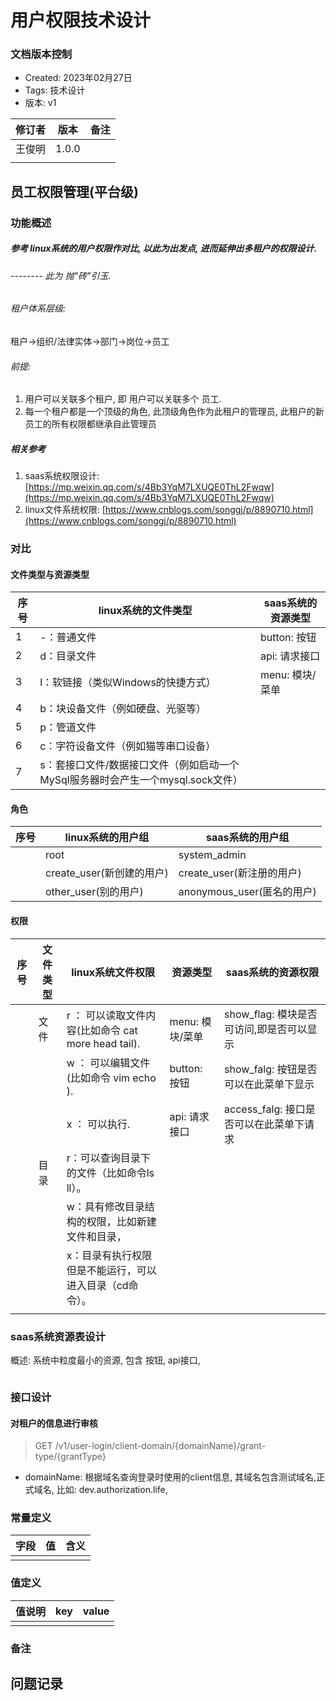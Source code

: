 # 用户权限技术设计

### 文档版本控制

- Created: 2023年02月27日
- Tags: 技术设计
- 版本: v1


| 修订者 | 版本  | 备注 |
| ------ | ----- | ---- |
| 王俊明 | 1.0.0 |      |
|        |       |      |

## 员工权限管理(平台级)

### 功能概述

##### 参考 linux系统的用户权限作对比, 以此为出发点, 进而延伸出多租户的权限设计.

###### -------- 此为 抛"砖"引玉.

###### 租户体系层级:

租户->组织/法律实体->部门->岗位->员工

###### 前提:

1. 用户可以关联多个租户, 即 用户可以关联多个 员工.
2. 每一个租户都是一个顶级的角色, 此顶级角色作为此租户的管理员, 此租户的新员工的所有权限都继承自此管理员

##### 相关参考

1. saas系统权限设计: [https://mp.weixin.qq.com/s/4Bb3YqM7LXUQE0ThL2Fwqw](https://mp.weixin.qq.com/s/4Bb3YqM7LXUQE0ThL2Fwqw)
2. linux文件系统权限: [https://www.cnblogs.com/songgj/p/8890710.html](https://www.cnblogs.com/songgj/p/8890710.html)

### 对比

#### 文件类型与资源类型


| 序号 | linux系统的文件类型                                                             | saas系统的资源类型 |
| ---- | ------------------------------------------------------------------------------- | ------------------ |
| 1    | -：普通文件                                                                     | button: 按钮       |
| 2    | d：目录文件                                                                     | api: 请求接口      |
| 3    | l：软链接（类似Windows的快捷方式）                                              | menu: 模块/菜单    |
| 4    | b：块设备文件（例如硬盘、光驱等）                                               |                    |
| 5    | p：管道文件                                                                     |                    |
| 6    | c：字符设备文件（例如猫等串口设备）                                             |                    |
| 7    | s：套接口文件/数据接口文件（例如启动一个MySql服务器时会产生一个mysql.sock文件） |                    |

#### 角色


| 序号 | linux系统的用户组         | saas系统的用户组           |
| ---- | ------------------------- | -------------------------- |
|      | root                      | system_admin               |
|      | create_user(新创建的用户) | create_user(新注册的用户)  |
|      | other_user(别的用户)      | anonymous_user(匿名的用户) |

#### 权限


| 序号 | 文件类型 | linux系统文件权限                                       | 资源类型        | saas系统的资源权限                       |
| ---- | -------- | ------------------------------------------------------- | --------------- | ---------------------------------------- |
|      | 文件     | r ： 可以读取文件内容(比如命令 cat more head tail).     | menu: 模块/菜单 | show_flag: 模块是否可访问,即是否可以显示 |
|      |          | w ： 可以编辑文件(比如命令 vim echo ).                  | button: 按钮    | show_falg: 按钮是否可以在此菜单下显示    |
|      |          | x ： 可以执行.                                          | api: 请求接口   | access_falg: 接口是否可以在此菜单下请求  |
|      | 目录     | r：可以查询目录下的文件（比如命令ls  ll）。             |                 |                                          |
|      |          | w：具有修改目录结构的权限，比如新建文件和目录，         |                 |                                          |
|      |          | x：目录有执行权限但是不能运行，可以进入目录（cd命令）。 |                 |                                          |
|      |          |                                                         |                 |                                          |

### saas系统资源表设计

概述:
系统中粒度最小的资源, 包含 按钮, api接口,

```sql

```

### 接口设计

#### 对租户的信息进行审核

> GET /v1/user-login/client-domain/{domainName}/grant-type/{grantType}

- domainName: 根据域名查询登录时使用的client信息, 其域名包含测试域名,正式域名, 比如: dev.authorization.life,

### 常量定义


| 字段 | 值 | 含义 |
| ---- | -- | ---- |
|      |    |      |

### 值定义


| 值说明 | key | value |
| ------ | --- | ----- |
|        |     |       |

### 备注

## 问题记录
